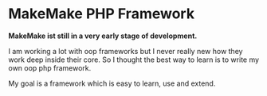 # MakeMake PHP Framework

**MakeMake ist still in a very early stage of development.**

I am working a lot with oop frameworks but I never really new how they
work deep inside their core. So I thought the best way to learn is to
write my own oop php framework.

My goal is a framework which is easy to learn, use and extend.